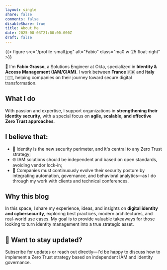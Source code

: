 ```yaml
---
layout: single
share: false
comments: false
disableShare: true
title: About Me
date: 2025-08-03T21:00:00.000Z
draft: false
---
```


{{< figure src="/profile-small.jpg" alt="Fabio" class="ma0 w-25 float-right" >}}

👋 I'm **Fabio Grasso**, a Solutions Engineer at Okta, specialized in **Identity & Access Management (IAM/CIAM)**. I work between **France** 🇫🇷 and **Italy** 🇮🇹, helping companies on their journey toward secure digital transformation.

## What I do

With passion and expertise, I support organizations in **strengthening their identity security**, with a special focus on **agile, scalable, and effective Zero Trust approaches**.

## I believe that:

* 🔐 Identity is the new security perimeter, and it's central to any Zero Trust strategy;
* 🌐 IAM solutions should be independent and based on open standards, avoiding vendor lock-in;
* 🚀 Companies must continuously evolve their security posture by integrating automation, governance, and behavioral analytics—as I do through my work with clients and technical conferences.

## Why this blog

In this space, I share my experience, ideas, and insights on **digital identity and cybersecurity**, exploring best practices, modern architectures, and real-world use cases. My goal is to provide valuable takeaways for those looking to turn identity management into a true strategic asset.

## 📣 Want to stay updated?

Subscribe for updates or reach out directly—I'd be happy to discuss how to implement a Zero Trust strategy based on independent IAM and identity governance.
